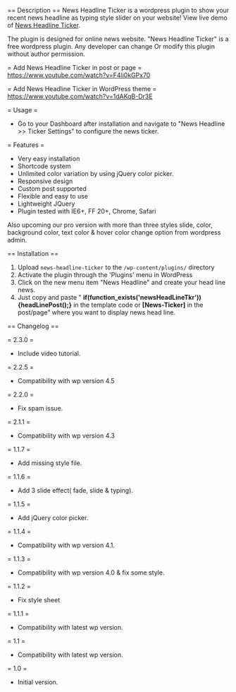 == Description ==
News Headline Ticker is a wordpress plugin to show your recent news headline as typing style slider on your website! View live demo of [News Headline Ticker](http://www.e2soft.com/blog/news-headline-ticker/). 

The plugin is designed for online news website. "News Headline Ticker" is a free wordpress plugin. Any developer can change Or modify this plugin without author permission.

= Add News Headline Ticker in post or page =
https://www.youtube.com/watch?v=F4li0kGPx70

= Add News Headline Ticker in WordPress theme =
https://www.youtube.com/watch?v=1dAKqB-Dr3E

= Usage =

* Go to your Dashboard after installation and navigate to "News Headline >> Ticker Settings" to configure the news ticker.

= Features =

  * Very easy installation
  * Shortcode system
  * Unlimited color variation by using jQuery color picker.
  * Responsive design
  * Custom post supported
  * Flexible and easy to use
  * Lightweight JQuery
  * Plugin tested with IE6+, FF 20+, Chrome, Safari


Also upcoming our pro version with more than three styles slide, color, background color, text color & hover color change option from wordpress admin.


== Installation ==
1. Upload `news-headline-ticker` to the `/wp-content/plugins/` directory
2. Activate the plugin through the 'Plugins' menu in WordPress
3. Click on the new menu item "News Headline" and create your head line news.
3. Just copy and paste " <strong>if(function_exists('newsHeadLineTkr')){headLinePost();}</strong> 
in the template code or  <strong>[News-Ticker]</strong> in the post/page" where you want to display news head line.

== Changelog ==

= 2.3.0 =

* Include video tutorial.

= 2.2.5 =

* Compatibility with wp version 4.5

= 2.2.0 =

* Fix spam issue.

= 2.1.1 =

*  Compatibility with wp version 4.3

= 1.1.7 =

*  Add missing style file.

= 1.1.6 =

*  Add 3 slide effect( fade, slide & typing).

= 1.1.5 =

*  Add jQuery color picker.

= 1.1.4 =

*  Compatibility with wp version 4.1.

= 1.1.3 =

* Compatibility with wp version 4.0 & fix some style.

= 1.1.2 =

* Fix style sheet

= 1.1.1 =

* Compatibility with latest wp version.

= 1.1 =

* Compatibility with latest wp version.

= 1.0 =

* Initial version.

